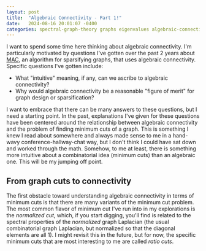 ```yaml
---
layout: post
title:  "Algebraic Connectivity - Part 1!"
date:   2024-08-16 20:01:07 -0400
categories: spectral-graph-theory graphs eigenvalues algebraic-connectivity
---
```


I want to spend some time here thinking about algebraic connectivity. I'm
particularly motivated by questions I've gotten over the past 2 years about
[MAC](https://arxiv.org/abs/2403.19879), an algorithm for sparsifying graphs,
that uses algebraic connectivity. Specific questions I've gotten include:
- What "intuitive" meaning, if any, can we ascribe to algebraic connectivity?
- Why would algebraic connectivity be a reasonable "figure of merit" for graph design or sparsification?

I want to embrace that there can be many answers to these questions, but I need
a starting point. In the past, explanations I've given for these questions have
been centered around the relationship between algebraic connectivity and the
problem of finding minimum cuts of a graph. This is something I knew I read
about somewhere and always made sense to me in a hand-wavy
conference-hallway-chat way, but I don't think I could have sat down and worked
through the math. Somehow, to me at least, there is something more intuitive
about a combinatorial idea (minimum cuts) than an algebraic one. This will be my
jumping off point.

## From graph cuts to connectivity

The first obstacle toward understanding algebraic connectivity in terms of
minimum cuts is that there are many variants of the minimum cut problem. The
most common flavor of minimum cut I've run into in my explorations is the
*normalized cut*, which, if you start digging, you'll find is related to the
spectral properties of the *normalized* graph Laplacian (the usual combinatorial
graph Laplacian, but normalized so that the diagonal elements are all 1). I
might revisit this in the future, but for now, the specific minimum cuts that
are most interesting to me are called *ratio cuts*.
